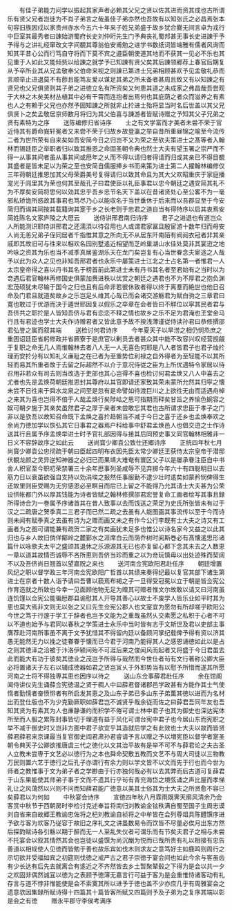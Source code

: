 <!-- { "loadSidebar": true } -->
　　有佳子弟能力问学以振起其家声者必赖其父兄之贤以佐其进而资其成也古所谓乐有贤父兄者岂徒为不肖子弟言之哉虽佳子弟亦然也吾故有以知张氏之必昌焉张本句容旧族因戍以家贵州赤水今五六十年来子姓兄弟盛于故乡犹合爨无间言卓为戎行中巨室其最秀者曰諌始游蜀府长史刘仲珩先生门予典丧礼蜀邦甚无事长史进諌于予予得与之讲礼经窜改文字间覩其尊翁伯安甫勉之进学书数纸词皆端雅有儒者风询而知其平昔心公而行笃自守将而下莫不宾之邉臣朝使道其地而不获其一见必不乐也其见重于人如此又能倾赀以给諌之就学予已知諌有贤父矣其后諌领郷荐上春官后期复从予卒所业其从兄孟敬奉父伯命来视之则諌已第进士兄弟相顾甚欢予见孟敬礼恭而言顺举止进退莫不有莭且能笃友爱以谋足其弟之所未备者甚周且致又有以知諌之有贤兄也父兄俱贤则其子弟之进徳立名有所资矣又何患其道之未成家之弗昌哉吾尝观于大林之木矣美材丛植其中必有干霄而连抱者出焉何也其庇荫之者众而滋养之有素也人之有赖于父兄也亦然予固知諌之所就非止扵进士殆将显当时名后世盖以其父兄俱贤卜之矣孟敬居京师数月将归为其父伯喜与諌游者皆赋诗赠之予知其父子兄弟之贤有素特为之序
　　送陈编修归省诗序
　　士之有文学富而才美者未尝不荣于官近侍其有爵命峩轩冕者又未尝不荣于归故乡故登瀛之举自昔所重昼锦之喻至今流传二者为世所荣有自来矣如吾安简今日之归岂不又为荣之至欤夫策进士之髙等者入翰林而锡廷臣之举职者归以致其推恩之命固圣朝令典也然士大夫有望玉署之崇严而不得一从事其间者虽从事其间或厯年之乆而不得以请归者得请而归或其亲已不得目覩其盛者是皆未足以为荣之至也安简自儒服捧乡书而来策为进士第二人擢翰林编修仅三年荷朝廷推恩加其父母荣爵美号复得请归以致其命且为其大父欢昭重庆于家庭播宠光于闾里其为荣也何其至哉孔子曰君使臣以礼臣事君以忠今朝廷之遇安简其礼不为不厚矣安简将思何以効其忠乎吾乡忠节名天下盖以在昔诸贤处心至公畧不为一毫邪私矫诡所惑故其事君也笃尽乃心以能収名于当世垂休于后来而以吾郡显至于今安简归而谒其祠按其载籍询其寔于乡之长老则于忠君之道自当有得特序以启其衷焉安简姓陈名文家庐陵之大厯云
　　送侍讲邢君南归诗序
　　君子之进退也有道岂众人所能测识耶侍讲邢君之还濡湏以待召用也人或谓君家冨且殷宦游十数年归而母安人尚无恙兄弟子侄同居者千指惟其意之所向无不从居东阡南陌有阀阅衣冠者非其亲戚即其故旧可与徃来以相欢名园别墅逺近相望而芝岭巢湖山水佳处莫非其宴逰之地吟咏之资其为乐也当不减季真居鉴湖乐天在龙门矣岂复有心当世眷念夫宦途之人哉予以此为众人之见也非知吾邢君者也永乐中屡策进士江北之士占名第一者惟君一人太宗皇帝得之喜以丹书其名于榜首前此第进士未有丹书其名者至君始有之当时以为竒遇后君官翰林再修国史俱蒙加赉进秩以优赏之朝廷之遇君也不为不厚君之抱负渊宏茂硕犹未尽输于国今之归也且有后命非若彼休致者得以终于离羣而絶世也他日召命及门君且就道矣故乡之乐岂足乆维其心哉已而会诸交游觞君为赋白驹之三章君曰寛也敢过于优游而决于遁世耶因复以假乐之卒章在会者皆曰不觧位以寜其民者君与吾侪共之耶扵是人皆知吾侪与君有恋恋不释之情也故乡之乐不足为君淹也玊堂金马行且有君迹也学士大夫作诗赠君者又皆此意予故不揆浅薄谨従侍读孙君曰恭修撰邵君弘誉之属而叙其端
　　送检讨何君诗序
　　今年夏天子以旱涝之相仍悯烝庶之重困诏廷臣省躬修政并省厥寮于是庶官以剰员去者甚众其中能不改容兴叹经营觊觎于复职之命无几人焉惟翰林去者八人无一人无喜色何耶是八人者皆君子也君子烛扵理而安扵分有以知礼义亷耻之在已者为至重势位利禄之自外得者为至轻能不以其所轻而易其所重者故于去留之际超然不以介于意况侍従之臣为上所优遇特令家居以待召用非若众有司去则当改选于吏部也其心岂得不喜也检讨何君孟焕又八人中喜去之尤者也先是孟焕荷朝廷推恩封其尊府以其官即请还家致其荣未蒙所允然其归寜之懐未尝不日徃来于舜水龙泉之间至是忽有是命譬如待渡巨川之上欲徃无由而适遇舟棹之来其为喜也岂得不倍于人哉孟焕行矣陟岵之思可指期而释矣甘旨之养愉色婉容之娱可朝夕施于其亲矣虽然君子之厚于亲者未尝敢忘其君也古所谓求忠臣于孝子之门非以是欤吾以故知召命既下孟焕之喜扵趋朝当不减于今日之喜于还乡也孟焕奉欢之余尚力徳加学以恢弘其它日事君之器焉户科给事中舒君孟焕邑人也倡交逰之士作诗送其行且属予序孟焕举进士时予官礼部因得与接其后同预史事又同官翰林相雅非一日义不容辞故序之如此云
　　送尚寳少卿袁公致仕还郷诗序
　　正统四年秋七月尚寳少卿袁公忠彻疏于朝曰臣起四明布衣因先臣太常少卿廷玊获侍太宗皇帝于潜邸伏覩龙颜之灵异逆知神器之必归已而果靖大难奄有寰区父子以是屡承眷注臣自中书舎人积官至今职叨荣禁署三十余年厯事列圣咸辱不见弃掷今年六十有四聪眀日以去筋力日以衰虽欲强自支持以効涓埃之报然任事服勤不逮少壮时逺矣如蒙矜悯俾得生还故里则臣受赐为无穷感恩必至瞑目而后已上留之不能得乃允其请士大夫甚为公荣设供帐都门外以厚其饯能为诗者皆赋之翰林修撰邵君宏誉复命工画者绘写其事且録所得诗合为一巻属予序诸首其在昔人致事以去而饯送之荣足为史氏所张皆未有过于汉之二疏唐之贺季真二三君子而已然二疏之去虽有人能图画其事流传以至于今而诗则未闻有赋季真之去虽有诗为之赠而画又未之有作今公行李既有士大夫之诗又有工画者为之图可谓能兼有疏贺二家之有矣画犹未足多也惟公以诗名家今又益之以此其归也与乡人故旧倘佯鄮岭之麓鄞水之涯席白云而荫乔树时阅斯巻必有髙懐逺思形诸篇什以咏歌夫太平之盛颂其退休之乐源源其无已也亦复留心都下念其未去之人数恵一章以道其故情否诚辱不吝所恵则吾侪当珍而重之以为竒玩慎毋以出处迹殊而契阔不以及吾侪尚日翘首以望嘉贶之来也
　　送河南佥宪欧阳君赴任序
　　朝廷增置风纪之职以督学政三年河南佥宪欧阳广哲首以其绩来奏得纪最以复官其部下诸生第进士在京者十数人诣予请曰吾曹以藐焉布褐之子一旦得受冠冕以立于朝是皆佥宪公作育造就之所致也今幸一见面顾他物无足为赠其可赠者惟文尔故敢以请又曰河南虽连饥馑以佥宪公能徧厯郡县谕慰其人开导其善心以故士不废学人皆乐业如平时其为恵也莫大焉非文则无以张之又曰先生佥宪公郡人也文寔宜为愿勿有所却嗟乎欧阳公今世之笃于行邃于学工于辞者也岂予文能为之重哉虽然乆交素愿之私积于心者不可以不道也始予与君同以春秋之学策进士永乐中当时皆有志于文斯世及君以吏部主事膺荐赴河南所事虽不离于文予犹惜其不得留内廷以备顾问掌纪载俾予得有资以济其愚无能然无力以挽之徒眷眷于懐而已今君于河南乃能得其人之感恩诵徳如此以是占之则其徳泽之洽被于汴洛伊颍间殆不可涯后来之俊闻风而起者又将盛于今日君虽去此而能大有功于彼矣其徳业之茂岂予所得与哉然而今世仕者茍有文行著称公卿大臣必将置诸天子左右以辅成徳器如君之贤岂冝乆于外耶势当有以慰予所惜而遂其所愿河南之士将不得独専其恵也因序以待之
　　送山东佥事薛君赴任序
　　余在馆阁闻侍讲仪先生诵薛佥宪徳温之贤于稠人中曰薛君督诸郡邑学政甚有方能作其士气使惰者勤懦者奋愤悱者有所启发其恵之及山东子弟已多山东子弟薫其徳以进而为名材出而登仕版也不为少克勤厥职如薛君岂不诚贤乎哉余従而佐之曰薛君吾同年友也吾知其贤为有素其为人也亷静谦约而积学不倦可谓士林中君子也其为御史也深达宪体所至而人服之累陈封事皆切于理道有益于风化可谓台宪中君子也今居山东而宪职之举不减于御史时又岂非方面中君子欤宜乎其造就后学之有此效也士大夫以故而皆贤薛君薛君来京课最当复官御史阎君肃孙君睿请予言以赠之予以増宪臣以督学者寔圣朝令典天子公卿欲推唐虞三代之徳化以文其治平故有是举不可不与薛君论之夫古圣人立教未尝専于文艺必以徳行为之本也舜命契敷五教而文艺不与周大司徒以三物教万民则置六艺于徳行之后孔子亦谓行有余力则以学文皆不以文而先于行也而今世为师者之教惟事于文为弟子者之学尠由于行亦独何哉必有以去其弊而后古道可复薛君于山东果能使其师弟子事于文而不遗其行乎茍有青兖海岱之境弦诵之声比屋而孝悌礼让之风蔼然以兴则不问而知薛君能广徳意以美其士俗其为士大夫之所贤愈不容已矣薛君以为何如
　　中秋宴会诗序
　　宣徳四年秋八月霖雨既霁天廓风清余乃会客赏中秋节于西朝房时李检讨克述奉旨将南归刘教谕金铉秩满自蜀至国子生周志谟刘自省来自故郷王教谕忠佐将之杞刘教谕自祯将之中牟皆在会列尊爼具陈醴馔序进予欲与客为欢客乃従容于故旧之序礼文之讲虽数易令而饮皆不尽量必俟月出东方然后探韵赋诗各引觞以期于醉而无一人至乱失仪者可谓乐而有节矣夫君子之相与未尝不托宴会以叙其情然其会也岂徒以盛馔为尚沉酗为悦而已哉所贵有礼以相接有忠告善道以相规使人见徳而皆勉于善也故乐宾如伐木则求友之意笃好主如鹿鸣则周行之示切欲并受福如宾之初筵则伐徳之戒严古之君子崇徳于宴会间也如此今余与客虽齿有少长达有后先去就离合有逺近之不齐然皆去乡土暂聚辇毂之下得为是会以共一夕之欢固非偶然诚冝以徳为之表顾予徳薄无嘉言行可益于客为是会重惟恃诸客动有礼存言与道不悖非惟能使是会不索寞其所以进予于徳也盖不少亦庶几乎有周雅宴会之遗意欤因集録所赋诗得十四篇其十篇皆客所赋又四篇则予及子弟为之复序其端以彰是会之有徳
　　赠永平郡守李侯考满序
